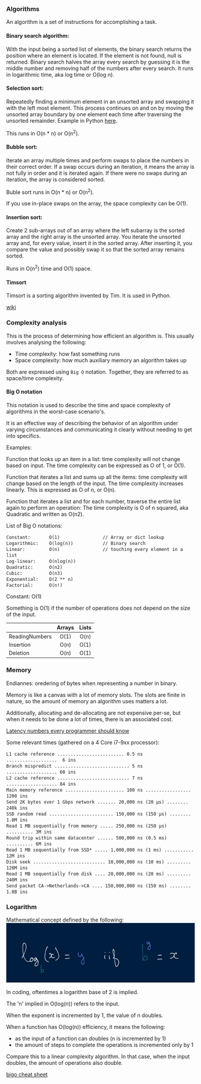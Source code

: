 
### Algorithms

An algorithm is a set of instructions for accomplishing a task.


#### Binary search algorithm:

With the input being a sorted list of elements, the binary search returns the position where an element is located. If the element is not found, null is returned. Binary search halves the array every search by guessing it is the middle number and removing half of the numbers after every search.
It runs in logarithmic time, aka log time or O(log n).

#### Selection sort:

Repeatedly finding a minimum element in an unsorted array and swapping it with the left most element. This process continues on and on by moving the unsorted array boundary by one element each time after traversing the unsorted remainder. Example in Python [here](https://github.com/saidvandeklundert/python/blob/main/solutions/e_selection_sort.py).

This runs in  O(n * n) or O(n<sup>2</sup>).

#### Bubble sort:

Iterate an array multiple times and perform swaps to place the numbers in their correct order. If a swap occurs during an iteration, it means the array is not fully in order and it is iterated again. If there were no swaps during an iteration, the array is considered sorted.

Buble sort runs in O(n * n) or O(n<sup>2</sup>).

If you use in-place swaps on the array, the space complexity can be O(1). 


#### Insertion sort:

Create 2 sub-arrays out of an array where the left subarray is the sorted array and the right array is the unsorted array. You iterate the unsorted array and, for every value, insert it in the sorted array. After inserting it, you compare the value and possibly swap it so that the sorted array remains sorted.

Runs in O(n<sup>2</sup>) time and O(1) space.

#### Timsort

Timsort is a sorting algorithm invented by Tim. It is used in Python.

[wiki](https://en.wikipedia.org/wiki/Timsort)

### Complexity analysis

This is the process of determining how efficient an algorithm is. This usually involves analysing the following:
- Time complexity: how fast something runs
- Space complexity: how much auxiliary memory an algorithm takes up

Both are expressed using `Big O` notation. Together, they are referred to as space/time complexity.

#### Big O notation

This notation is used to describe the time and space complexity of algorithms in the worst-case scenario's.

It is an effective way of describing the behavior of an algorithm under varying circumstances and communicating it clearly without needing to get into specifics.

Examples:

Function that looks up an item in a list: time complexity will not change based on input. The time complexity can be expressed as O of 1, or O(1).

Function that iterates a list and sums up all the items: time complexity will change based on the length of the input. The time complexity increases linearly. This is expressed as O of n, or O(n).

Function that iterates a list and for each number, traverse the entire list again to perform an operation: The time complexity is O of n squared, aka Quadratic and written as O(n2).



List of Big O notations:
```
Constant:       O(1)                // Array or dict lookup
Logarithmic:    O(log(n))           // Binary search
Linear:         O(n)                // touching every element in a list
Log-linear:     O(nlog(n))
Quadratic:      O(n2)
Cubic:          O(n3)
Exponential:    O(2 ** n)
Factorial:      O(n!)
```

Constant:       O(1)

Something is O(1) if the number of operations does not depend on the size of the input.

|                    | Arrays   | Lists|
| ------------------ |:---------:|:-------------:|
| ReadingNumbers     | O(1)      | O(n)          |
| Insertion          | O(n)      | O(1)          |
| Deletion           | O(n)      | O(1)          |



### Memory

Endiannes: oredering of bytes when representing a number in binary.

Memory is like a canvas with a lot of memory slots. The slots are finite in nature, so the amount of memory an algorithm uses matters a lot.

Additionally, allocating and de-allocating are not expensive per-se, but when it needs to be done a lot of times, there is an associated cost.

[Latency numbers every programmer should know](https://github.com/ardanlabs/gotraining/tree/master/topics/go/language/arrays#industry-defined-latencies)

Some relevant times (gathered on a 4 Core i7-9xx processor):
```
L1 cache reference ......................... 0.5 ns ...................  6 ins
Branch mispredict ............................ 5 ns ................... 60 ins
L2 cache reference ........................... 7 ns ................... 84 ins
Main memory reference ...................... 100 ns ................. 1200 ins           
Send 2K bytes over 1 Gbps network ....... 20,000 ns (20 µs) ........  240k ins
SSD random read ........................ 150,000 ns (150 µs) ........ 1.8M ins
Read 1 MB sequentially from memory ..... 250,000 ns (250 µs) .......... 3M ins
Round trip within same datacenter ...... 500,000 ns (0.5 ms) .......... 6M ins
Read 1 MB sequentially from SSD* ..... 1,000,000 ns (1 ms) ........... 12M ins
Disk seek ........................... 10,000,000 ns (10 ms) ......... 120M ins
Read 1 MB sequentially from disk .... 20,000,000 ns (20 ms) ......... 240M ins
Send packet CA->Netherlands->CA .... 150,000,000 ns (150 ms) ........ 1.8B ins
```


### Logarithm

Mathematical concept defined by the following:
![Logarithm](/img/logarithm.PNG "Logarithm")


In coding, oftentimes a logarithm base of 2 is implied. 

The 'n' implied in O(log(n)) refers to the input.

When the exponent is incremented by 1, the value of n doubles. 

When a function has O(log(n)) efficiency, it means the following:
- as the input of a function can doubles (n is incremented by 1)
- the amount of steps to complete the operations is incremented only by 1

Compare this to a linear complexity algorithm. In that case, when the input doubles, the amount of operations also double.




[bigo cheat sheet](https://www.bigocheatsheet.com/)